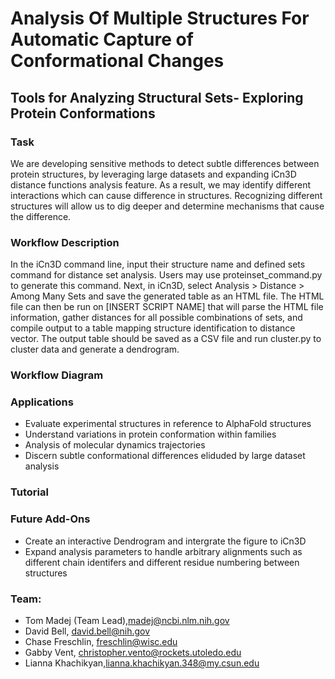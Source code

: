 # Analysis Of Multiple Structures For Automatic Capture of Conformational Changes
## Tools for Analyzing Structural Sets- Exploring Protein Conformations 

### Task 
We are developing sensitive methods to detect subtle differences between protein structures, by leveraging large datasets and expanding iCn3D distance functions analysis feature. As a result, we may identify different interactions which can cause difference in structures. Recognizing different structures will allow us to dig deeper and determine mechanisms that cause the difference.

### Workflow Description
In the iCn3D command line, input their structure name and defined sets command for distance set analysis. Users may use proteinset_command.py to generate this command. Next, in iCn3D, select Analysis > Distance > Among Many Sets and save the generated table as an HTML file. The HTML file can then be run on [INSERT SCRIPT NAME] that will parse the HTML file information, gather distances for all possible combinations of sets, and compile output to a table mapping structure identification to distance vector. The output table should be saved as a CSV file and run cluster.py to cluster data and generate a dendrogram. 

### Workflow Diagram 

### Applications 
- Evaluate experimental structures in reference to AlphaFold structures
- Understand variations in protein conformation within families
- Analysis of molecular dynamics trajectories
- Discern subtle conformational differences eliduded by large dataset analysis


### Tutorial 



### Future Add-Ons
- Create an interactive Dendrogram and intergrate the figure to iCn3D
- Expand analysis parameters to handle arbitrary alignments such as different chain identifers and different residue numbering between structures 


### Team:
- Tom Madej (Team Lead),[madej@ncbi.nlm.nih.gov](url)
- David Bell, [david.bell@nih.gov](url)
- Chase Freschlin, [freschlin@wisc.edu](url)
- Gabby Vent, [christopher.vento@rockets.utoledo.edu](url)
- Lianna Khachikyan,[lianna.khachikyan.348@my.csun.edu](url)


